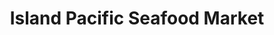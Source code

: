 ---
title: "Island Pacific Seafood Market"
url: /national-city/island-pacific-seafood-market/
shop: supermarket
---